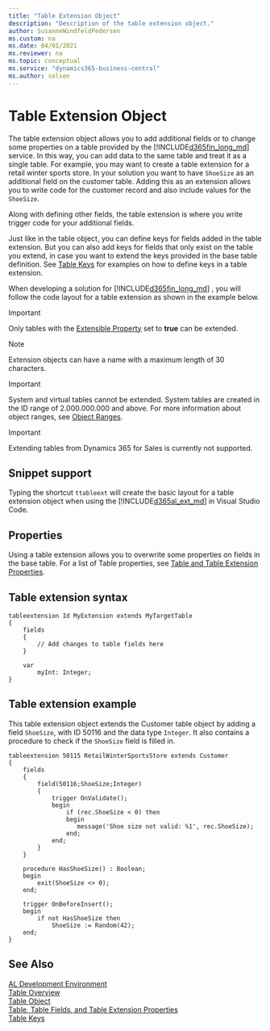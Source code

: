 ```yaml
---
title: "Table Extension Object"
description: "Description of the table extension object."
author: SusanneWindfeldPedersen
ms.custom: na
ms.date: 04/01/2021
ms.reviewer: na
ms.topic: conceptual
ms.service: "dynamics365-business-central"
ms.author: solsen
---
```


# Table Extension Object
The table extension object allows you to add additional fields or to change some properties on a table provided by the [!INCLUDE[d365fin_long_md](includes/d365fin_long_md.md)] service. In this way, you can add data to the same table and treat it as a single table. For example, you may want to create a table extension for a retail winter sports store. In your solution you want to have `ShoeSize` as an additional field on the customer table. Adding this as an extension allows you to write code for the customer record and also include values for the `ShoeSize`.

Along with defining other fields, the table extension is where you write trigger code for your additional fields.

Just like in the table object, you can define keys for fields added in the table extension. But you can also add keys for fields that only exist on the table you extend, in case you want to extend the keys provided in the base table definition. See [Table Keys](devenv-table-keys.md) for examples on how to define keys in a table extension.

When developing a solution for [!INCLUDE[d365fin_long_md](includes/d365fin_long_md.md)] , you will follow the code layout for a table extension as shown in the example below.

> [!IMPORTANT]  
> Only tables with the [Extensible Property](properties/devenv-extensible-property.md) set to **true** can be extended.

> [!NOTE]  
> Extension objects can have a name with a maximum length of 30 characters.

> [!IMPORTANT]  
> System and virtual tables cannot be extended. System tables are created in the ID range of 2.000.000.000 and above. For more information about object ranges, see [Object Ranges](devenv-object-ranges.md).

> [!IMPORTANT]  
> Extending tables from Dynamics 365 for Sales is currently not supported.


## Snippet support
Typing the shortcut `ttableext` will create the basic layout for a table extension object when using the [!INCLUDE[d365al_ext_md](../includes/d365al_ext_md.md)] in Visual Studio Code.

## Properties

Using a table extension allows you to overwrite some properties on fields in the base table. For a list of Table properties, see [Table and Table Extension Properties](properties/devenv-table-properties.md).

## Table extension syntax
```AL
tableextension Id MyExtension extends MyTargetTable
{
    fields
    {
        // Add changes to table fields here
    }
    
    var
        myInt: Integer;
}
```

## Table extension example

This table extension object extends the Customer table object by adding a field `ShoeSize`, with ID 50116 and the data type `Integer`. It also contains a procedure to check if the `ShoeSize` field is filled in.

```AL
tableextension 50115 RetailWinterSportsStore extends Customer
{
    fields
    {
        field(50116;ShoeSize;Integer)
        {
            trigger OnValidate();
            begin
                if (rec.ShoeSize < 0) then
                begin
                   message('Shoe size not valid: %1', rec.ShoeSize);
                end;
            end;
        }
    }

    procedure HasShoeSize() : Boolean;
    begin
        exit(ShoeSize <> 0);
    end;

    trigger OnBeforeInsert();
    begin
        if not HasShoeSize then
            ShoeSize := Random(42);
    end;
}
```

## See Also

[AL Development Environment](devenv-reference-overview.md)  
[Table Overview](devenv-tables-overview.md)  
[Table Object](devenv-table-object.md)  
[Table, Table Fields, and Table Extension Properties](properties/devenv-table-properties.md)  
[Table Keys](devenv-table-keys.md)
